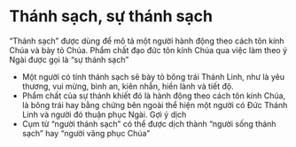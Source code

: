 # Thánh sạch, sự thánh sạch

“Thánh sạch” được dùng để mô tả một người hành động theo cách tôn kính Chúa và bày tỏ Chúa.  Phẩm chất đạo đức tôn kính Chúa qua việc làm theo ý Ngài được gọi là “sự thánh sạch”
- Một người có tính thánh sạch sẽ bày tỏ bông trái Thánh Linh, như là yêu thương, vui mừng, bình an, kiên nhẫn, hiền lành và tiết độ.
- Phẩm chất của sự thánh khiết đó là hành động theo cách tôn kính Chúa, là bông trái hay bằng chứng bên ngoài thể hiện một người có Đức Thánh Linh và người đó thuận phục Ngài.
Gợi ý dịch
- Cụm từ “người thánh sạch” có thể được dịch thành “người sống thánh sạch” hay “người vâng phục Chúa”

